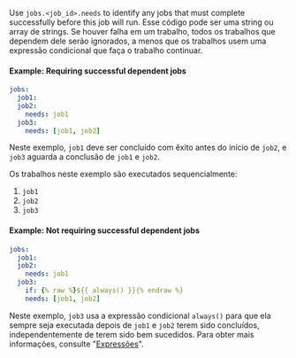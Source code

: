 Use `jobs.<job_id>.needs` to identify any jobs that must complete successfully before this job will run. Esse código pode ser uma string ou array de strings. Se houver falha em um trabalho, todos os trabalhos que dependem dele serão ignorados, a menos que os trabalhos usem uma expressão condicional que faça o trabalho continuar.

#### Example: Requiring successful dependent jobs

```yaml
jobs:
  job1:
  job2:
    needs: job1
  job3:
    needs: [job1, job2]
```

Neste exemplo, `job1` deve ser concluído com êxito antes do início de `job2`, e `job3` aguarda a conclusão de `job1` e `job2`.

Os trabalhos neste exemplo são executados sequencialmente:

1. `job1`
2. `job2`
3. `job3`

#### Example: Not requiring successful dependent jobs

```yaml
jobs:
  job1:
  job2:
    needs: job1
  job3:
    if: {% raw %}${{ always() }}{% endraw %}
    needs: [job1, job2]
```

Neste exemplo, `job3` usa a expressão condicional `always()` para que ela sempre seja executada depois de `job1` e `job2` terem sido concluídos, independentemente de terem sido bem sucedidos. Para obter mais informações, consulte "[Expressões](/actions/learn-github-actions/expressions#job-status-check-functions)".

